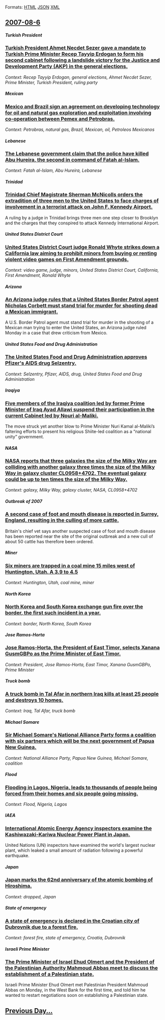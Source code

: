 
Formats: [HTML](2007/08/6/index.html)  [JSON](2007/08/6/index.json)  [XML](2007/08/6/index.xml)  

## [2007-08-6](/news/2007/08/6/index.md)

##### Turkish President
### [ Turkish President Ahmet Necdet Sezer gave a mandate to Turkish Prime Minister Recep Tayyip Erdogan to form his second cabinet following a landslide victory for the Justice and Development Party (AKP) in the general elections. ](/news/2007/08/6/turkish-president-ahmet-necdet-sezer-gave-a-mandate-to-turkish-prime-minister-recep-tayyip-erdoaan-to-form-his-second-cabinet-following-a.md)
_Context: Recep Tayyip Erdogan, general elections, Ahmet Necdet Sezer, Prime Minister, Turkish President, ruling party_

##### Mexican
### [ Mexico and Brazil sign an agreement on developing technology for oil and natural gas exploration and exploitation involving co-operation between Pemex and Petrobras. ](/news/2007/08/6/mexico-and-brazil-sign-an-agreement-on-developing-technology-for-oil-and-natural-gas-exploration-and-exploitation-involving-co-operation-be.md)
_Context: Petrobras, natural gas, Brazil, Mexican, oil, Petroleos Mexicanos_

##### Lebanese
### [ The Lebanese government claim that the police have killed Abu Hureira, the second in command of Fatah al-Islam. ](/news/2007/08/6/the-lebanese-government-claim-that-the-police-have-killed-abu-hureira-the-second-in-command-of-fatah-al-islam.md)
_Context: Fatah al-Islam, Abu Hureira, Lebanese_

##### Trinidad
### [ Trinidad Chief Magistrate Sherman McNicolls orders the extradition of three men to the United States to face charges of involvement in a terrorist attack on John F. Kennedy Airport. ](/news/2007/08/6/trinidad-chief-magistrate-sherman-mcnicolls-orders-the-extradition-of-three-men-to-the-united-states-to-face-charges-of-involvement-in-a-te.md)
A ruling by a judge in Trinidad brings three men one step closer to Brooklyn and the charges that they conspired to attack Kennedy International Airport. 

##### United States District Court
### [ United States District Court judge Ronald Whyte strikes down a California law aiming to prohibit minors from buying or renting violent video games on First Amendment grounds. ](/news/2007/08/6/united-states-district-court-judge-ronald-whyte-strikes-down-a-california-law-aiming-to-prohibit-minors-from-buying-or-renting-violent-vide.md)
_Context: video game, judge, minors, United States District Court, California, First Amendment, Ronald Whyte_

##### Arizona
### [ An Arizona judge rules that a United States Border Patrol agent Nicholas Corbett must stand trial for murder for shooting dead a Mexican immigrant. ](/news/2007/08/6/an-arizona-judge-rules-that-a-united-states-border-patrol-agent-nicholas-corbett-must-stand-trial-for-murder-for-shooting-dead-a-mexican-im.md)
A U.S. Border Patrol agent must stand trial for murder in the shooting of a Mexican man trying to enter the United States, an Arizona judge ruled Monday in a case that drew criticism from Mexico.

##### United States Food and Drug Administration
### [ The United States Food and Drug Administration approves Pfizer's AIDS drug Selzentry. ](/news/2007/08/6/the-united-states-food-and-drug-administration-approves-pfizer-s-aids-drug-selzentry.md)
_Context: Selzentry, Pfizer, AIDS, drug, United States Food and Drug Administration_

##### Iraqiya
### [ Five members of the Iraqiya coalition led by former Prime Minister of Iraq Ayad Allawi suspend their participation in the current Cabinet led by Nouri al-Maliki. ](/news/2007/08/6/five-members-of-the-iraqiya-coalition-led-by-former-prime-minister-of-iraq-ayad-allawi-suspend-their-participation-in-the-current-cabinet-l.md)
The move struck yet another blow to Prime Minister Nuri Kamal al-Maliki’s faltering efforts to present his religious Shiite-led coalition as a “national unity” government.

##### NASA
### [ NASA reports that three galaxies the size of the Milky Way are colliding with another galaxy three times the size of the Milky Way in galaxy cluster CL0958+4702. The eventual galaxy could be up to ten times the size of the Milky Way. ](/news/2007/08/6/nasa-reports-that-three-galaxies-the-size-of-the-milky-way-are-colliding-with-another-galaxy-three-times-the-size-of-the-milky-way-in-galax.md)
_Context: galaxy, Milky Way, galaxy cluster, NASA, CL0958+4702_

##### Outbreak of 2007
### [ A second case of foot and mouth disease is reported in Surrey, England, resulting in the culling of more cattle. ](/news/2007/08/6/a-second-case-of-foot-and-mouth-disease-is-reported-in-surrey-england-resulting-in-the-culling-of-more-cattle.md)
Britain&#039;s chief vet says another suspected case of foot and mouth disease has been reported near the site of the original outbreak and a new cull of about 50 cattle has therefore been ordered.

##### Miner
### [ Six miners are trapped in a coal mine 15 miles west of Huntington, Utah. A 3.9 to 4.5 ](/news/2007/08/6/six-miners-are-trapped-in-a-coal-mine-15-miles-west-of-huntington-utah-a-3-9-to-4-5.md)
_Context: Huntington, Utah, coal mine, miner_

##### North Korea
### [ North Korea and South Korea exchange gun fire over the border, the first such incident in a year. ](/news/2007/08/6/north-korea-and-south-korea-exchange-gun-fire-over-the-border-the-first-such-incident-in-a-year.md)
_Context: border, North Korea, South Korea_

##### Jose Ramos-Horta
### [ Jose Ramos-Horta, the President of East Timor, selects Xanana GusmGBPo as the Prime Minister of East Timor. ](/news/2007/08/6/josa-c-ramos-horta-the-president-of-east-timor-selects-xanana-gusmagbpo-as-the-prime-minister-of-east-timor.md)
_Context: President, Jose Ramos-Horta, East Timor, Xanana GusmGBPo, Prime Minister_

##### Truck bomb
### [ A truck bomb in Tal Afar in northern Iraq kills at least 25 people and destroys 10 homes. ](/news/2007/08/6/a-truck-bomb-in-tal-afar-in-northern-iraq-kills-at-least-25-people-and-destroys-10-homes.md)
_Context: Iraq, Tal Afar, truck bomb_

##### Michael Somare
### [ Sir Michael Somare's National Alliance Party forms a coalition with six partners which will be the next government of Papua New Guinea. ](/news/2007/08/6/sir-michael-somare-s-national-alliance-party-forms-a-coalition-with-six-partners-which-will-be-the-next-government-of-papua-new-guinea.md)
_Context: National Alliance Party, Papua New Guinea, Michael Somare, coalition_

##### Flood
### [ Flooding in Lagos, Nigeria, leads to thousands of people being forced from their homes and six people going missing. ](/news/2007/08/6/flooding-in-lagos-nigeria-leads-to-thousands-of-people-being-forced-from-their-homes-and-six-people-going-missing.md)
_Context: Flood, Nigeria, Lagos_

##### IAEA
### [ International Atomic Energy Agency inspectors examine the Kashiwazaki-Kariwa Nuclear Power Plant in Japan. ](/news/2007/08/6/international-atomic-energy-agency-inspectors-examine-the-kashiwazaki-kariwa-nuclear-power-plant-in-japan.md)
United Nations (UN) inspectors have examined the world&#039;s largest nuclear plant, which leaked a small amount of radiation following a powerful earthquake.

##### Japan
### [ Japan marks the 62nd anniversary of the atomic bombing of Hiroshima. ](/news/2007/08/6/japan-marks-the-62nd-anniversary-of-the-atomic-bombing-of-hiroshima.md)
_Context: dropped, Japan_

##### State of emergency
### [ A state of emergency is declared in the Croatian city of Dubrovnik due to a forest fire. ](/news/2007/08/6/a-state-of-emergency-is-declared-in-the-croatian-city-of-dubrovnik-due-to-a-forest-fire.md)
_Context: forest fire, state of emergency, Croatia, Dubrovnik_

##### Israeli Prime Minister
### [ The Prime Minister of Israel Ehud Olmert and the President of the Palestinian Authority Mahmoud Abbas meet to discuss the establishment of a Palestinian state. ](/news/2007/08/6/the-prime-minister-of-israel-ehud-olmert-and-the-president-of-the-palestinian-authority-mahmoud-abbas-meet-to-discuss-the-establishment-of.md)
Israeli Prime Minister Ehud Olmert met Palestinian President Mahmoud Abbas on Monday, in the West Bank for the first time, and told him he wanted to restart negotiations soon on establishing a Palestinian state.

## [Previous Day...](/news/2007/08/5/index.md)

